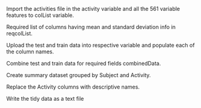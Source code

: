 Import the activities file in the activity variable and all the 561 variable features to colList variable.

Required list of columns having mean and standard deviation info in reqcolList.

Upload the test and train data into respective variable and populate each of the column names.

Combine test and train data for required fields combinedData.

Create summary dataset grouped by Subject and Activity.

Replace the Activity columns with descriptive names.

Write the tidy data as a text file


